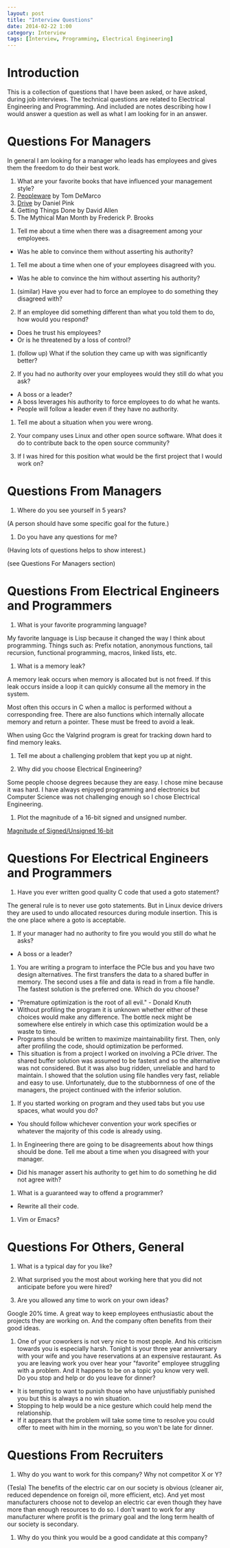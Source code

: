 ```yaml
---
layout: post
title: "Interview Questions"
date: 2014-02-22 1:00
category: Interview
tags: [Interview, Programming, Electrical Engineering]
---
```


# Introduction

This is a collection of questions that I have been asked, or have asked,
during job interviews.
The technical questions are related to Electrical Engineering and Programming.
And included are notes describing how I would answer a question as
well as what I am looking for in an answer.

# Questions For Managers

In general I am looking for a manager who leads has employees and gives
them the freedom to do their best work.

1. What are your favorite books that have influenced your management style?
  1. [Peopleware][pw] by Tom DeMarco
  1. [Drive][drv] by Daniel Pink
  1. Getting Things Done by David Allen
  1. The Mythical Man Month by Frederick P. Brooks

  [pw]: http://books.google.com/books?id=TVQUAAAAQBAJ
  [drv]: http://books.google.com/books?id=A-agLi2ldB4C

1. Tell me about a time when there was a disagreement among your employees.
  - Was he able to convince them without asserting his authority?

1. Tell me about a time when one of your employees disagreed with you.
  - Was he able to convince the him without asserting his authority?

1. (similar) Have you ever had to force an employee to do something
they disagreed with?

1. If an employee did something different than what you told them to do,
how would you respond?
  - Does he trust his employees?
  - Or is he threatened by a loss of control?

1. (follow up) What if the solution they came up with was significantly better?

1. If you had no authority over your employees would they still do what
you ask?
  - A boss or a leader?
  - A boss leverages his authority to force employees to do what he wants.
  - People will follow a leader even if they have no authority.

1. Tell me about a situation when you were wrong.

1. Your company uses Linux and other open source software.
What does it do to contribute back to the open source community?

1. If I was hired for this position what would be the first project that
I would work on?

# Questions From Managers

1. Where do you see yourself in 5 years?

  (A person should have some specific goal for the future.)

1. Do you have any questions for me?

  (Having lots of questions helps to show interest.)

  (see Questions For Managers section)

# Questions From Electrical Engineers and Programmers

1. What is your favorite programming language?

  My favorite language is Lisp because it changed the way I think
  about programming.
  Things such as: Prefix notation, anonymous functions, tail recursion,
  functional programming, macros, linked lists, etc.

1. What is a memory leak?

  A memory leak occurs when memory is allocated but is not freed.
  If this leak occurs inside a loop it can quickly consume all the
  memory in the system.

  Most often this occurs in C when a malloc is performed without a
  corresponding free.  There are also functions which internally
  allocate memory and return a pointer.  These must be freed to avoid
  a leak.

  When using Gcc the Valgrind program is great for tracking down
  hard to find memory leaks.

1. Tell me about a challenging problem that kept you up at night.

1. Why did you choose Electrical Engineering?

  Some people choose degrees because they are easy.
  I chose mine because it was hard.
  I have always enjoyed programming and electronics but Computer Science
  was not challenging enough so I chose Electrical Engineering.

1. Plot the magnitude of a 16-bit signed and unsigned number.

[Magnitude of Signed/Unsigned 16-bit](/programming/2014/01/17/sign_magnitude.html)

# Questions For Electrical Engineers and Programmers

1. Have you ever written good quality C code that used a goto statement?

  The general rule is to never use goto statements.
  But in Linux device drivers they are used to undo allocated resources
  during module insertion.
  This is the one place where a goto is acceptable.

1. If your manager had no authority to fire you would you still do what he
asks?
  - A boss or a leader?

1. You are writing a program to interface the PCIe bus and you have two
design alternatives.  The first transfers the data to a shared
buffer in memory.  The second uses a file and data is read in from a
file handle.  The fastest solution is the preferred one.  Which do you choose?
  - "Premature optimization is the root of all evil." - Donald Knuth
  - Without profiling the program it is unknown whether either of these
  choices would make any difference.  The bottle neck might be somewhere
  else entirely in which case this optimization would be a waste to time.
  - Programs should be written to maximize maintainability first.
  Then, only after profiling the code, should optimization be performed.
  - This situation is from a project I worked on involving a PCIe driver.
  The shared buffer solution was assumed to be fastest and so the alternative
  was not considered.  But it was also bug ridden,
  unreliable and hard to maintain.  I showed that the solution using
  file handles very fast, reliable and easy to use.
  Unfortunately, due to the stubbornness of one of the managers, the project
  continued with the inferior solution.

1. If you started working on program and they used tabs but you use spaces,
what would you do?
  - You should follow whichever convention your work specifies or whatever
  the majority of this code is already using.
  
1. In Engineering there are going to be disagreements about how things
should be done.  Tell me about a time when you disagreed with your
manager.
  - Did his manager assert his authority to get him to do something he
  did not agree with?

1. What is a guaranteed way to offend a programmer?
  - Rewrite all their code.

1. Vim or Emacs?

# Questions For Others, General

1. What is a typical day for you like?

1. What surprised you the most about working here that you did
not anticipate before you were hired?

1. Are you allowed any time to work on your own ideas?

  Google 20% time.  A great way to keep employees enthusiastic
  about the projects they are working on.  And the company often
  benefits from their good ideas.

1. One of your coworkers is not very nice to most people.
And his criticism towards you is especially harsh.
Tonight is your three year anniversary with your wife and you have
reservations at an expensive restaurant.
As you are leaving work you over hear your "favorite" employee struggling
with a problem.  And it happens to be on a topic you know very well.<br>
Do you stop and help or do you leave for dinner?
  - It is tempting to want to punish those who have unjustifiably punished you
  but this is always a no win situation.
  - Stopping to help would be a nice gesture which could help mend the
  relationship.
  - If it appears that the problem will take some time to resolve you could
  offer to meet with him in the morning, so you won't be late for dinner.

# Questions From Recruiters

1. Why do you want to work for this company?  Why not competitor X or Y?

  (Tesla)
  The benefits of the electric car on our society is obvious
  (cleaner air, reduced dependence on foreign oil,  more efficient, etc).
  And yet most manufacturers choose not to develop an electric car even though
  they have more than enough resources to do so.
  I don't want to work for any manufacturer where profit is the primary
  goal and the long term health of our society is secondary.

1. Why do you think you would be a good candidate at this company?


